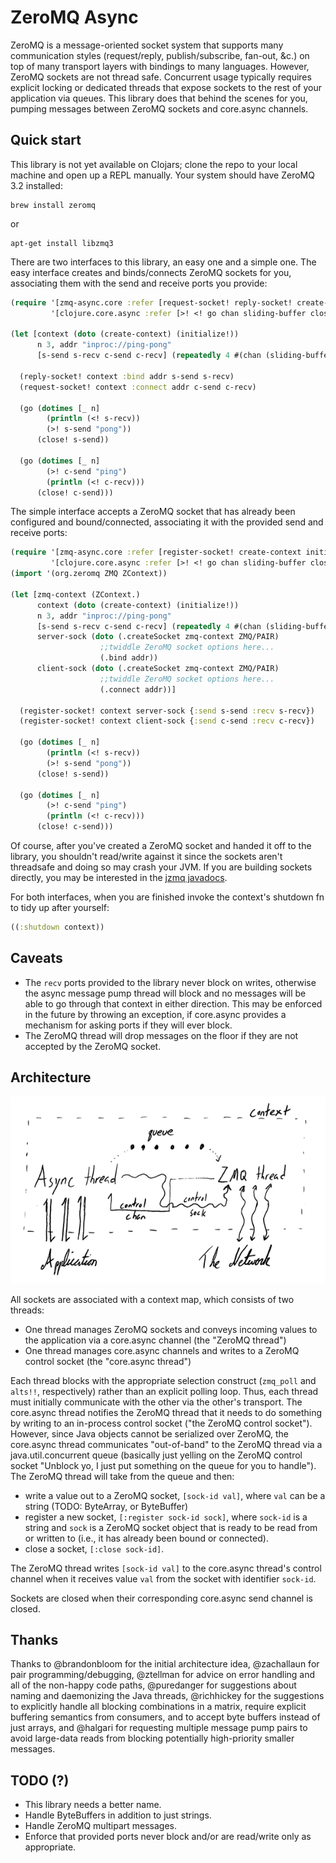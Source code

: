 # ZeroMQ Async

ZeroMQ is a message-oriented socket system that supports many communication styles (request/reply, publish/subscribe, fan-out, &c.) on top of many transport layers with bindings to many languages.
However, ZeroMQ sockets are not thread safe.
Concurrent usage typically requires explicit locking or dedicated threads that expose sockets to the rest of your application via queues.
This library does that behind the scenes for you, pumping messages between ZeroMQ sockets and core.async channels.

## Quick start

This library is not yet available on Clojars; clone the repo to your local machine and open up a REPL manually.
Your system should have ZeroMQ 3.2 installed:

    brew install zeromq

or

    apt-get install libzmq3
    

There are two interfaces to this library, an easy one and a simple one.
The easy interface creates and binds/connects ZeroMQ sockets for you, associating them with the send and receive ports you provide:

```clojure
(require '[zmq-async.core :refer [request-socket! reply-socket! create-context initialize!]]
         '[clojure.core.async :refer [>! <! go chan sliding-buffer close!]])

(let [context (doto (create-context) (initialize!))
      n 3, addr "inproc://ping-pong"
      [s-send s-recv c-send c-recv] (repeatedly 4 #(chan (sliding-buffer 64)))]
  
  (reply-socket! context :bind addr s-send s-recv)
  (request-socket! context :connect addr c-send c-recv)
      
  (go (dotimes [_ n]
        (println (<! s-recv))
        (>! s-send "pong"))
      (close! s-send))

  (go (dotimes [_ n]
        (>! c-send "ping")
        (println (<! c-recv)))
      (close! c-send)))
```

The simple interface accepts a ZeroMQ socket that has already been configured and bound/connected, associating it with the provided send and receive ports:

```clojure
(require '[zmq-async.core :refer [register-socket! create-context initialize!]]
         '[clojure.core.async :refer [>! <! go chan sliding-buffer close!]])
(import '(org.zeromq ZMQ ZContext))

(let [zmq-context (ZContext.)
      context (doto (create-context) (initialize!))
      n 3, addr "inproc://ping-pong" 
      [s-send s-recv c-send c-recv] (repeatedly 4 #(chan (sliding-buffer 10)))
      server-sock (doto (.createSocket zmq-context ZMQ/PAIR)
                    ;;twiddle ZeroMQ socket options here...
                    (.bind addr))
      client-sock (doto (.createSocket zmq-context ZMQ/PAIR)
                    ;;twiddle ZeroMQ socket options here...
                    (.connect addr))]

  (register-socket! context server-sock {:send s-send :recv s-recv})
  (register-socket! context client-sock {:send c-send :recv c-recv})
  
  (go (dotimes [_ n]
        (println (<! s-recv))
        (>! s-send "pong"))
      (close! s-send))

  (go (dotimes [_ n]
        (>! c-send "ping")
        (println (<! c-recv)))
      (close! c-send)))
```

Of course, after you've created a ZeroMQ socket and handed it off to the library, you shouldn't read/write against it since the sockets aren't threadsafe and doing so may crash your JVM.
If you are building sockets directly, you may be interested in the [jzmq javadocs](http://zeromq.github.io/jzmq/javadocs/).

For both interfaces, when you are finished invoke the context's shutdown fn to tidy up after yourself:

```clojure
((:shutdown context))
```


## Caveats

+ The `recv` ports provided to the library never block on writes, otherwise the async message pump thread will block and no messages will be able to go through that context in either direction.
  This may be enforced in the future by throwing an exception, if core.async provides a mechanism for asking ports if they will ever block.
+ The ZeroMQ thread will drop messages on the floor if they are not accepted by the ZeroMQ socket.


## Architecture

![Architecture Diagram](architecture.png)

All sockets are associated with a context map, which consists of two threads:

+ One thread manages ZeroMQ sockets and conveys incoming values to the application via a core.async channel (the "ZeroMQ thread")
+ One thread manages core.async channels and writes to a ZeroMQ control socket (the "core.async thread")

Each thread blocks with the appropriate selection construct (`zmq_poll` and `alts!!`, respectively) rather than an explicit polling loop.
Thus, each thread must initially communicate with the other via the other's transport.
The core.async thread notifies the ZeroMQ thread that it needs to do something by writing to an in-process control socket ("the ZeroMQ control socket").
However, since Java objects cannot be serialized over ZeroMQ, the core.async thread communicates "out-of-band" to the ZeroMQ thread via a java.util.concurrent queue (basically just yelling on the ZeroMQ control socket "Unblock yo, I just put something on the queue for you to handle").
The ZeroMQ thread will take from the queue and then:

+ write a value out to a ZeroMQ socket, `[sock-id val]`, where `val` can be a string (TODO: ByteArray, or ByteBuffer)
+ register a new socket, `[:register sock-id sock]`, where `sock-id` is a string and `sock` is a ZeroMQ socket object that is ready to be read from or written to (i.e., it has already been bound or connected).
+ close a socket, `[:close sock-id]`.

The ZeroMQ thread writes `[sock-id val]` to the core.async thread's control channel when it receives value `val` from the socket with identifier `sock-id`.

Sockets are closed when their corresponding core.async send channel is closed.


## Thanks

Thanks to @brandonbloom for the initial architecture idea, @zachallaun for pair programming/debugging, @ztellman for advice on error handling and all of the non-happy code paths, @puredanger for suggestions about naming and daemonizing the Java threads, @richhickey for the suggestions to explicitly handle all blocking combinations in a matrix, require explicit buffering semantics from consumers, and to accept byte buffers instead of just arrays, and @halgari for requesting multiple message pump pairs to avoid large-data reads from blocking potentially high-priority smaller messages.


## TODO (?)

+ This library needs a better name.
+ Handle ByteBuffers in addition to just strings.
+ Handle ZeroMQ multipart messages.
+ Enforce that provided ports never block and/or are read/write only as appropriate.

